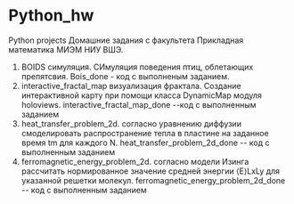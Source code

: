 # Python_hw
Python projects
Домашние задания с факультета Прикладная математика МИЭМ НИУ ВШЭ. 

1. BOIDS симуляция. СИмуляция поведения птиц, облетающих препятсвия. Bois_done - код с выполненым заданием. 
2. interactive_fractal_map  визуализация фрактала. Создание интерактивной карту при помощи класса DynamicMap модуля holoviews.  interactive_fractal_map_done --код с выполненным заданием
3. heat_transfer_problem_2d. согласно уравнению диффузии смоделировать распространение тепла в пластине на заданное время  tm  для каждого  N. heat_transfer_problem_2d_done -- код с выполненным заданием
4. ferromagnetic_energy_problem_2d. согласно модели Изинга рассчитать нормированное значение средней энергии  ⟨E⟩LxLy  для указанной решетки молекул. ferromagnetic_energy_problem_2d_done -- код с выполненным заданием
